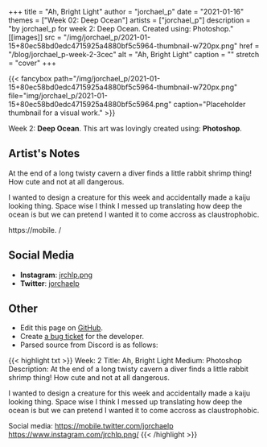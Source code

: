 +++
title =       "Ah, Bright Light"
author =      "jorchael_p"
date =        "2021-01-16"
themes =      ["Week 02: Deep Ocean"]
artists =     ["jorchael_p"]
description = "by jorchael_p for week 2: Deep Ocean. Created using: Photoshop."
[[images]]
      src = "/img/jorchael_p/2021-01-15+80ec58bd0edc4715925a4880bf5c5964-thumbnail-w720px.png"
      href = "/blog/jorchael_p-week-2-3cec"
      alt = "Ah, Bright Light"
      caption = ""
      stretch = "cover"
+++


{{< fancybox path="/img/jorchael_p/2021-01-15+80ec58bd0edc4715925a4880bf5c5964-thumbnail-w720px.png" file="img/jorchael_p/2021-01-15+80ec58bd0edc4715925a4880bf5c5964.png" caption="Placeholder thumbnail for a visual work." >}}


Week 2: **Deep Ocean**. This art was lovingly created using: **Photoshop**.

## Artist's Notes

At the end of a long twisty cavern a diver finds a little rabbit shrimp thing! How cute and not at all dangerous.

I wanted to design a creature for this week and accidentally made a kaiju looking thing. Space wise I think I messed up translating how deep the ocean is but we can pretend I wanted it to come accross as claustrophobic.

https://mobile.
/

## Social Media

- **Instagram**: <a href='https://instagram.com/jrchlp.png' target='_blank'>jrchlp.png</a>
- **Twitter**: <a href='https://twitter.com/jorchaelp' target='_blank'>jorchaelp</a>

## Other

- Edit this page on [GitHub](https://github.com/teaminkling/web-refresh/edit/main/content/blog/jorchael_p-week-2-3cec.md).
- Create [a bug ticket](https://github.com/teaminkling/web-refresh/issues/new?assignees=&labels=bug&template=problem-report.md&title=) for the developer.
- Parsed source from Discord is as follows:

{{< highlight txt >}}
Week: 2
Title: Ah, Bright Light
Medium: Photoshop
Description: 
At the end of a long twisty cavern a diver finds a little rabbit shrimp thing! How cute and not at all dangerous.

I wanted to design a creature for this week and accidentally made a kaiju looking thing. Space wise I think I messed up translating how deep the ocean is but we can pretend I wanted it to come accross as claustrophobic.

Social media: https://mobile.twitter.com/jorchaelp
https://www.instagram.com/jrchlp.png/
{{< /highlight >}}